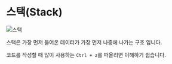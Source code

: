 # 스택(Stack)

![스택](https://upload.wikimedia.org/wikipedia/commons/thumb/2/29/Data_stack.svg/300px-Data_stack.svg.png)

스택은 가장 먼저 들어온 데이터가 가장 먼저 나중에 나가는 구조 입니다.

코드를 작성할 때 많이 사용하는 `Ctrl + z`를 떠올리면 이해하기 쉽습니다.
